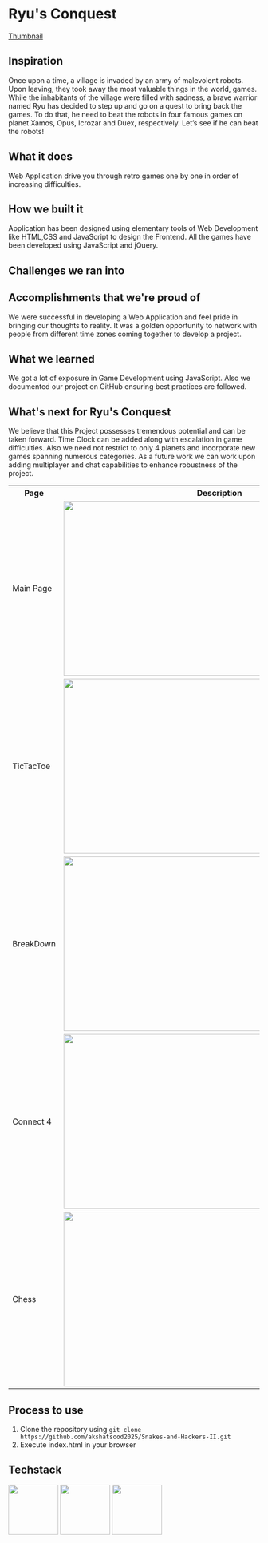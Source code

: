 # Ryu's Conquest

[Thumbnail](images/devpost-thumbnail.png)

## Inspiration

Once upon a time, a village is invaded by an army of malevolent robots. Upon leaving, they took away the most valuable things in the world, games. While the inhabitants of the village were filled with sadness, a brave warrior named Ryu has decided to step up and go on a quest to bring back the games. To do that, he need to beat the robots in four famous games on planet Xamos, Opus, Icrozar and Duex, respectively. Let’s see if he can beat the robots!

## What it does

Web Application drive you through retro games one by one in order of increasing difficulties.

## How we built it

Application has been designed using elementary tools of Web Development like HTML,CSS and JavaScript to design the Frontend. All the games have been developed using JavaScript and jQuery.

## Challenges we ran into



## Accomplishments that we're proud of

We were successful in developing a Web Application and feel pride in bringing our thoughts to reality. It was a golden opportunity to network with people from different time zones coming together to develop a project.

## What we learned

We got a lot of exposure in Game Development using JavaScript. Also we documented our project on GitHub ensuring best practices are followed. 

## What's next for Ryu's Conquest

We believe that this Project possesses tremendous potential and can be taken forward. Time Clock can be added along with escalation in game difficulties. Also we need not restrict to only 4 planets and incorporate new games spanning numerous categories. As a future work we can work upon adding multiplayer and chat capabilities to enhance robustness of the project.



<table>
  <tr>
    <th>Page</th>
    <th>Description</th>
  </tr>
  <tr>
    <td>Main Page</td>
    <td><img src="https://user-images.githubusercontent.com/56976049/184529124-101a47cb-59d9-485f-9a90-57e80b01cecb.png" width="625" height="350"></td>
  </tr>
  <tr>
    <td>TicTacToe</td>
    <td><img src="https://user-images.githubusercontent.com/56976049/184529134-811264df-fc01-433d-96c9-bb06fc559a18.png" width="400" height="350"></td>
  </tr>
  <tr>
    <td>BreakDown</td>
    <td><img src="https://user-images.githubusercontent.com/56976049/184529142-40373a3b-b94c-458b-bd49-71fdf7e0ea0a.png" width="400" height="350"></td>
  </tr>
  <tr>
    <td>Connect 4</td>
    <td><img src="https://user-images.githubusercontent.com/56976049/184529148-8fe91d60-2388-4561-ade8-b01e04e354c2.png" width="400" height="350"></td>
  </tr>
  <tr>
    <td>Chess</td>
    <td><img src="https://user-images.githubusercontent.com/56976049/184529152-2e863339-1551-41b0-a349-892a6141ac36.png" width="400" height="350"></td>
  </tr>
</table>


## Process to use
1. Clone the repository using `git clone https://github.com/akshatsood2025/Snakes-and-Hackers-II.git`
2. Execute index.html in your browser

## Techstack
<code><img height="100" src="https://freeiconshop.com/wp-content/uploads/edd/html-outline.png"></code>
<code><img height="100" src="https://cdn-icons-png.flaticon.com/512/919/919826.png"></code>
<code><img height="100" src="https://icon-library.com/images/javascript-icon-png/javascript-icon-png-23.jpg"></code>
